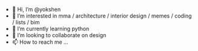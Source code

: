 - 👋 Hi, I’m @yokshen
- 👀 I’m interested in mma / architecture / interior design / memes / coding / lists / bim
- 🌱 I’m currently learning python
- 💞️ I’m looking to collaborate on design
- 📫 How to reach me ...

<!---
yokshen/yokshen is a ✨ special ✨ repository because its `README.md` (this file) appears on your GitHub profile.
You can click the Preview link to take a look at your changes.
--->
